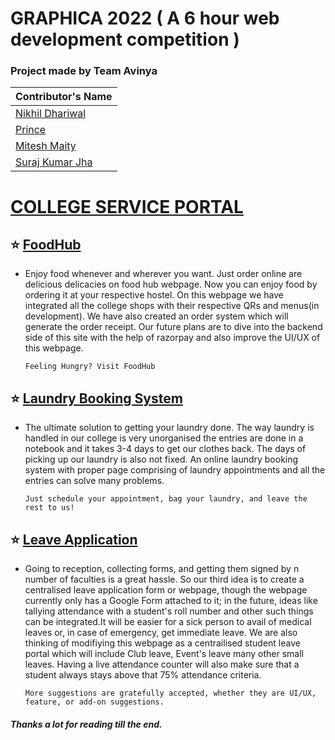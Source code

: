 # GRAPHICA 2022 ( A 6 hour web development competition )
### Project made by Team Avinya
| Contributor's Name |
|-------|
|[Nikhil Dhariwal](https://github.com/404nikhil)|
|[Prince](https://github.com/prince-2003)|
|[Mitesh Maity](https://github.com/mitesh2806)|
|[Suraj Kumar Jha](https://github.com/ZXEcoder)|

# [COLLEGE SERVICE PORTAL](https://ait-service-portal.web.app/) 

## :star: [FoodHub](https://dhariwal404.github.io/Team-Avinya/foodhub_index.html)
- Enjoy food whenever and wherever you want. Just order online are delicious delicacies on food hub webpage. Now you can enjoy food by ordering it at your respective hostel. On this webpage we have integrated all the college shops with their respective QRs and menus(in development). We have also created an order system which will generate the order receipt. Our future plans are to dive into the backend side of this site with the help of razorpay and also improve the UI/UX of this webpage.

   ```Feeling Hungry? Visit FoodHub```

## :star: [Laundry Booking System](https://ait-service-portal.web.app/laundry_index.html)
- The ultimate solution to getting your laundry done. The way laundry is handled in our college is very unorganised the entries are done in a notebook and it takes 3-4 days to get our clothes back. The days of picking up our laundry is also not fixed. An online laundry booking system with proper page comprising of laundry appointments and all the entries can solve many problems.
 
    ```Just schedule your appointment, bag your laundry, and leave the rest to us!```
                                
 ## :star: [Leave Application](https://docs.google.com/forms/d/e/1FAIpQLSddBp568tu0gCQa4BK_5Fwo0qfBvekDejRCxwDYVaxpCUlrbA/viewform?usp=sf_link) 
- Going to reception, collecting forms, and getting them signed by n number of faculties is a great hassle. So our third idea is to create a centralised leave application form or webpage, though the webpage currently only has a Google Form attached to it; in the future, ideas like tallying attendance with a student's roll number and other such things can be integrated.It will be easier for a sick person to avail of medical leaves or, in case of emergency, get immediate leave. We are also thinking of modifiying this webpage as a centrailised student leave portal which will include Club leave, Event's leave many other small leaves. Having a live attendance counter will also make sure that a student always stays above that 75% attendance criteria.

     ```More suggestions are gratefully accepted, whether they are UI/UX, feature, or add-on suggestions.```


##### Thanks a lot for reading till the end.
